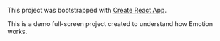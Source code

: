 This project was bootstrapped with [Create React App](https://github.com/facebook/create-react-app).

This is a demo full-screen project created to understand how Emotion works.

<img src="./public/demo.png" alt="" />